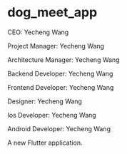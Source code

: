 # dog_meet_app

CEO: Yecheng Wang

Project Manager: Yecheng Wang

Architecture Manager: Yecheng Wang

Backend Developer: Yecheng Wang

Frontend Developer: Yecheng Wang

Designer: Yecheng Wang

Ios Developer: Yecheng Wang

Android Developer: Yecheng Wang


A new Flutter application.



